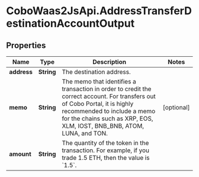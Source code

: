 # CoboWaas2JsApi.AddressTransferDestinationAccountOutput

## Properties

Name | Type | Description | Notes
------------ | ------------- | ------------- | -------------
**address** | **String** | The destination address. | 
**memo** | **String** | The memo that identifies a transaction in order to credit the correct account. For transfers out of Cobo Portal, it is highly recommended to include a memo for the chains such as XRP, EOS, XLM, IOST, BNB_BNB, ATOM, LUNA, and TON. | [optional] 
**amount** | **String** | The quantity of the token in the transaction. For example, if you trade 1.5 ETH, then the value is &#x60;1.5&#x60;.  | 



